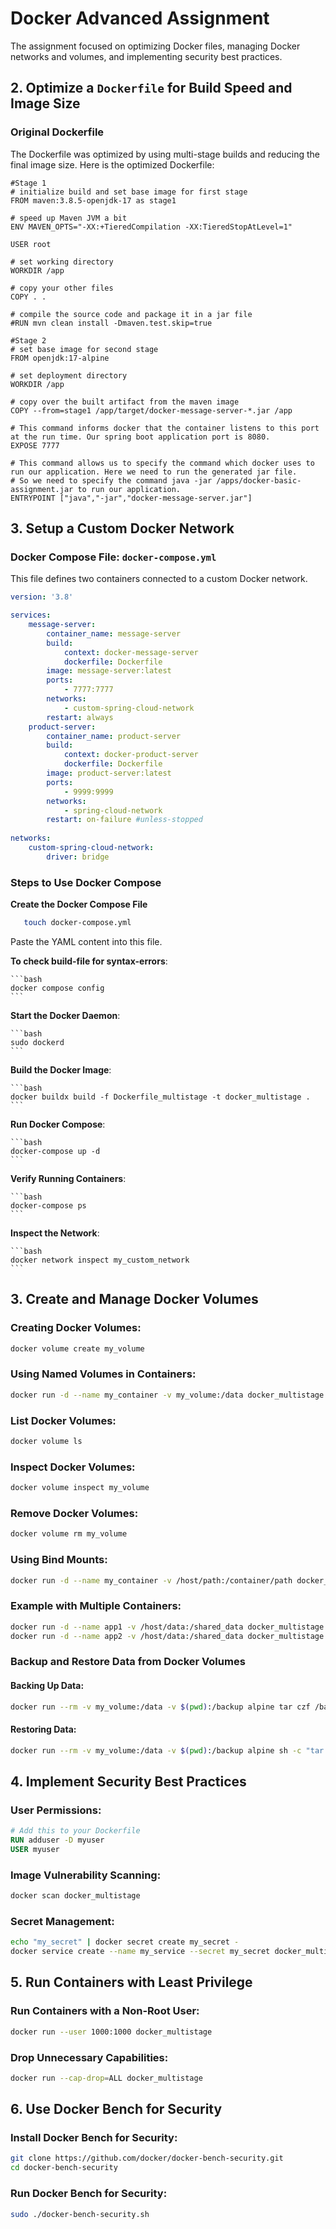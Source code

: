 # Docker Advanced Assignment
The assignment focused on optimizing Docker files, managing Docker networks and volumes, and implementing security best practices.


## 2. Optimize a `Dockerfile` for Build Speed and Image Size

### **Original Dockerfile**

The Dockerfile was optimized by using multi-stage builds and reducing the final image size. Here is the optimized Dockerfile:

```
#Stage 1
# initialize build and set base image for first stage
FROM maven:3.8.5-openjdk-17 as stage1

# speed up Maven JVM a bit
ENV MAVEN_OPTS="-XX:+TieredCompilation -XX:TieredStopAtLevel=1"

USER root

# set working directory
WORKDIR /app

# copy your other files
COPY . .

# compile the source code and package it in a jar file
#RUN mvn clean install -Dmaven.test.skip=true

#Stage 2
# set base image for second stage
FROM openjdk:17-alpine

# set deployment directory
WORKDIR /app

# copy over the built artifact from the maven image
COPY --from=stage1 /app/target/docker-message-server-*.jar /app

# This command informs docker that the container listens to this port at the run time. Our spring boot application port is 8080.
EXPOSE 7777

# This command allows us to specify the command which docker uses to run our application. Here we need to run the generated jar file. 
# So we need to specify the command java -jar /apps/docker-basic-assignment.jar to run our application.
ENTRYPOINT ["java","-jar","docker-message-server.jar"]

```
   
## 3. Setup a Custom Docker Network

### **Docker Compose File: `docker-compose.yml`**
This file defines two containers connected to a custom Docker network.

```yaml
version: '3.8'

services:
    message-server:
        container_name: message-server
        build:
            context: docker-message-server
            dockerfile: Dockerfile
        image: message-server:latest 
        ports:
            - 7777:7777
        networks: 
            - custom-spring-cloud-network
        restart: always
    product-server:
        container_name: product-server
        build:
            context: docker-product-server
            dockerfile: Dockerfile
        image: product-server:latest
        ports:
            - 9999:9999
        networks:
            - spring-cloud-network
        restart: on-failure #unless-stopped
        
networks: 
    custom-spring-cloud-network:
        driver: bridge
```


### **Steps to Use Docker Compose**

**Create the Docker Compose File**

```bash
   touch docker-compose.yml
 ```
 Paste the YAML content into this file.
 
 **To check build-file for syntax-errors**:

    ```bash
    docker compose config
    ```

**Start the Docker Daemon**:

    ```bash
    sudo dockerd
    ```
 **Build the Docker Image**:
 
    ```bash
    docker buildx build -f Dockerfile_multistage -t docker_multistage .
    ```
**Run Docker Compose**:

    ```bash
    docker-compose up -d
    ```

**Verify Running Containers**:

    ```bash
    docker-compose ps
    ```

**Inspect the Network**:

    ```bash
    docker network inspect my_custom_network
    ```

## 3. Create and Manage Docker Volumes

### **Creating Docker Volumes**:
```bash
docker volume create my_volume
```

### **Using Named Volumes in Containers**:
```bash
docker run -d --name my_container -v my_volume:/data docker_multistage
```

### **List Docker Volumes**:
```bash
docker volume ls
```

### **Inspect Docker Volumes**:
```bash
docker volume inspect my_volume
```

### **Remove Docker Volumes**:
```bash
docker volume rm my_volume
```

### **Using Bind Mounts**:
```bash
docker run -d --name my_container -v /host/path:/container/path docker_multistage
```

### **Example with Multiple Containers**:
```bash
docker run -d --name app1 -v /host/data:/shared_data docker_multistage
docker run -d --name app2 -v /host/data:/shared_data docker_multistage
```

### **Backup and Restore Data from Docker Volumes**

#### **Backing Up Data**:
```bash
docker run --rm -v my_volume:/data -v $(pwd):/backup alpine tar czf /backup/backup.tar.gz -C /data .
```

#### **Restoring Data**:
```bash
docker run --rm -v my_volume:/data -v $(pwd):/backup alpine sh -c "tar xzf /backup/backup.tar.gz -C /data"
```

## 4. Implement Security Best Practices

### **User Permissions**:
```Dockerfile
# Add this to your Dockerfile
RUN adduser -D myuser
USER myuser
```

### **Image Vulnerability Scanning**:
```bash
docker scan docker_multistage
```

### **Secret Management**:
```bash
echo "my_secret" | docker secret create my_secret -
docker service create --name my_service --secret my_secret docker_multistage
```

## 5. Run Containers with Least Privilege

### **Run Containers with a Non-Root User**:
```bash
docker run --user 1000:1000 docker_multistage
```

### **Drop Unnecessary Capabilities**:
```bash
docker run --cap-drop=ALL docker_multistage
```

## 6. Use Docker Bench for Security

### **Install Docker Bench for Security**:
```bash
git clone https://github.com/docker/docker-bench-security.git
cd docker-bench-security
```

### **Run Docker Bench for Security**:
```bash
sudo ./docker-bench-security.sh
```
